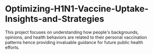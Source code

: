 # Optimizing-H1N1-Vaccine-Uptake-Insights-and-Strategies
This project focuses on understanding how people's backgrounds, opinions, and health behaviors are related to their personal vaccination patterns hence providing invaluable guidance for future public health efforts. 
